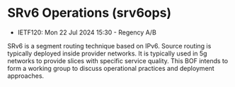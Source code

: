 # SRv6 Operations (srv6ops)

* <IETFschedule>IETF120: Mon 22 Jul 2024 15:30 - Regency A/B</IETFschedule>

SRv6 is a segment routing technique based on IPv6. Source routing is typically deployed inside provider networks. It is typically used in 5g networks to provide slices with specific service quality. This BOF intends to form a working group to discuss operational practices and deployment approaches.